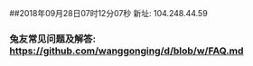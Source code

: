 ##2018年09月28日07时12分07秒 新址: 104.248.44.59
### 兔友常见问题及解答: https://github.com/wanggonging/d/blob/w/FAQ.md
